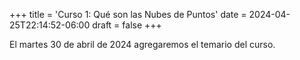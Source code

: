 +++
title = 'Curso 1: Qué son las Nubes de Puntos'
date = 2024-04-25T22:14:52-06:00
draft = false
+++

El martes 30 de abril de 2024 agregaremos el temario del curso.
